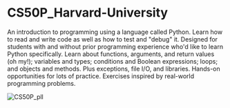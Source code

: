 # CS50P_Harvard-University


An introduction to programming using a language called Python. Learn how to read and write code as well as how to test and "debug" it. Designed for students with and without prior programming experience who'd like to learn Python specifically. Learn about functions, arguments, and return values (oh my!); variables and types; conditions and Boolean expressions; loops; and objects and methods. Plus exceptions, file I/O, and libraries. Hands-on opportunities for lots of practice. Exercises inspired by real-world programming problems.

![CS50P_pll](https://user-images.githubusercontent.com/121245611/229823202-bd44431d-9d9f-4b39-9e10-72d37a954fbf.png)
